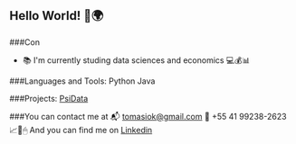 ## Hello World! 👋🌍

<!--
**Herik-T/Herik-T** is a ✨ _special_ ✨ repository because its `README.md` (this file) appears on your GitHub profile.

Here are some ideas to get you started:

- 🔭 I’m currently working on ...
- 🌱 I’m currently learning Data Science and 
- 👯 I’m looking to collaborate on ...
- 🤔 I’m looking for help with ...
- 💬 Ask me about ...
- 📫 How to reach me: ...
- 😄 Pronouns: ...
- ⚡ Fun fact: ...
-->

###Con

- 📚 I'm currently studing data sciences and economics 💻💰📊

###Languages and Tools:
Python
Java

###Projects:
[PsiData](https://github.com/brunamulinari/TechLabsProject_PsiData/blob/main/README.md)

###You can contact me at
📬 tomasiok@gmail.com
📲 +55 41 99238-2623
📈📌🖱
And you can find me on [Linkedin](https://www.linkedin.com/in/herik-tomasiok-0a9223216/)
